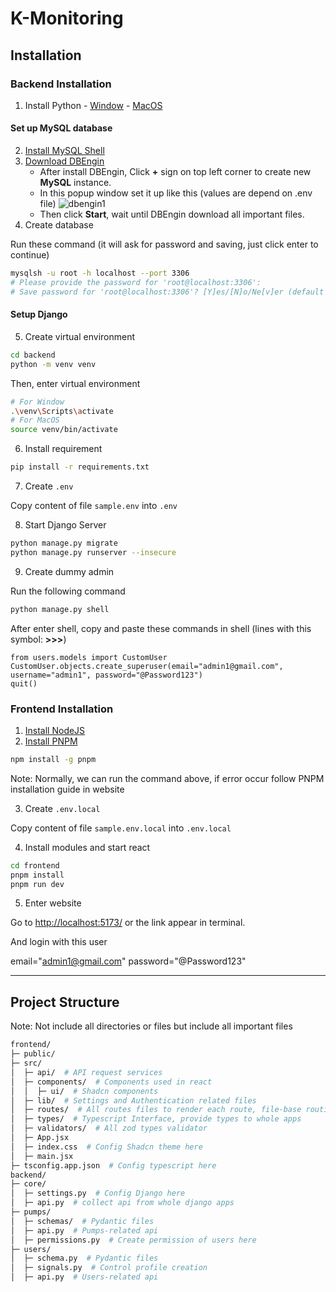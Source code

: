 # K-Monitoring

## Installation

### Backend Installation

1. Install Python - [Window](https://www.python.org/downloads/windows/) - [MacOS](https://www.python.org/downloads/macos/)

#### Set up MySQL database

2. [Install MySQL Shell](https://dev.mysql.com/downloads/shell/)
3. [Download DBEngin](https://dbngin.com/)
   - After install DBEngin, Click **+** sign on top left corner to create new **MySQL** instance.
   - In this popup window set it up like this (values are depend on .env file)
   ![dbengin1](https://github.com/user-attachments/assets/83d97dd8-7c43-4517-aee4-d91746064389)
   - Then click **Start**, wait until DBEngin download all important files.
4. Create database

Run these command (it will ask for password and saving, just click enter to continue)

```bash
mysqlsh -u root -h localhost --port 3306
# Please provide the password for 'root@localhost:3306':
# Save password for 'root@localhost:3306'? [Y]es/[N]o/Ne[v]er (default No):
```

#### Setup Django

5. Create virtual environment

```bash
cd backend
python -m venv venv
```

Then, enter virtual environment

```bash
# For Window
.\venv\Scripts\activate
# For MacOS
source venv/bin/activate
```

6. Install requirement

```bash
pip install -r requirements.txt
```

7. Create `.env`

Copy content of file `sample.env` into `.env`

8. Start Django Server

```bash
python manage.py migrate
python manage.py runserver --insecure
```

9. Create dummy admin

Run the following command

```bash
python manage.py shell
```

After enter shell, copy and paste these commands in shell (lines with this symbol: **>>>**)

```shell
from users.models import CustomUser
CustomUser.objects.create_superuser(email="admin1@gmail.com", username="admin1", password="@Password123")
quit()
```

### Frontend Installation

1. [Install NodeJS](https://nodejs.org/en/download/package-manager)
2. [Install PNPM](https://pnpm.io/installation)

```bash
npm install -g pnpm
```

Note: Normally, we can run the command above, if error occur follow PNPM installation guide in website

3. Create `.env.local`

Copy content of file `sample.env.local` into `.env.local`

4. Install modules and start react

```bash
cd frontend
pnpm install
pnpm run dev
```

5. Enter website

Go to [http://localhost:5173/](http://localhost:5173/)
or the link appear in terminal.

And login with this user

email="admin1@gmail.com"
password="@Password123"

---

## Project Structure

Note: Not include all directories or files but include all important files

```bash
frontend/
├─ public/
├─ src/
│  ├─ api/  # API request services
│  ├─ components/  # Components used in react
│  │  ├─ ui/  # Shadcn components
│  ├─ lib/  # Settings and Authentication related files
│  ├─ routes/  # All routes files to render each route, file-base routing
│  ├─ types/  # Typescript Interface, provide types to whole apps
│  ├─ validators/  # All zod types validator
│  ├─ App.jsx
│  ├─ index.css  # Config Shadcn theme here
│  ├─ main.jsx
├─ tsconfig.app.json  # Config typescript here
backend/
├─ core/
│  ├─ settings.py  # Config Django here
│  ├─ api.py  # collect api from whole django apps
├─ pumps/
│  ├─ schemas/  # Pydantic files
│  ├─ api.py  # Pumps-related api
│  ├─ permissions.py  # Create permission of users here
├─ users/
│  ├─ schema.py  # Pydantic files
│  ├─ signals.py  # Control profile creation
│  ├─ api.py  # Users-related api
```
